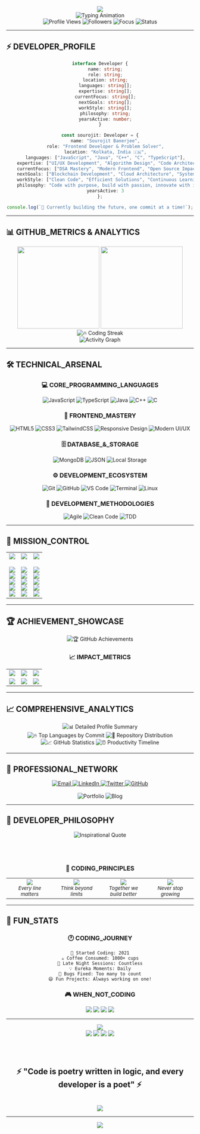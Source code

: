 <div align="center">
  <img src="https://capsule-render.vercel.app/api?type=waving&color=0:0a1928,25:1e2a3a,50:1a365d,75:2563eb,100:0a1928&height=220&section=header&text=SOUROJIT%20BANERJEE&fontSize=48&fontColor=f7fafc&animation=fadeIn&fontAlignY=35&stroke=1e293b&strokeWidth=1&desc=Crafting%20Digital%20Excellence&descSize=18&descAlignY=55&font=Poppins" />
</div>

<div align="center">
  <img src="https://readme-typing-svg.demolab.com?font=JetBrains+Mono&weight=700&size=28&duration=3500&pause=1000&color=1e40af&center=true&vCenter=true&multiline=true&width=700&height=120&lines=Frontend+Developer+%F0%9F%92%BB;Open+Source+Contributor+%F0%9F%8C%8D;Problem+Solver+%F0%9F%A7%A0;Code+Architect+%F0%9F%8F%97%EF%B8%8F;Innovation+Engineer+%E2%9A%A1" alt="Typing Animation" />
</div>

<div align="center">
  <img src="https://komarev.com/ghpvc/?username=sourojitbanerjee&style=for-the-badge&color=1e40af&labelColor=0f172a" alt="Profile Views" />
  <img src="https://img.shields.io/github/followers/sourojitbanerjee?style=for-the-badge&color=1d4ed8&labelColor=0f172a" alt="Followers" />
  <img src="https://img.shields.io/badge/Focus-Frontend%20Development-2563eb?style=for-the-badge&labelColor=0f172a" alt="Focus" />
  <img src="https://img.shields.io/badge/Status-Building%20Tomorrow-3b82f6?style=for-the-badge&labelColor=0f172a" alt="Status" />
</div>

---

## ⚡ DEVELOPER_PROFILE

<div align="center">

```typescript
interface Developer {
    name: string;
    role: string;
    location: string;
    languages: string[];
    expertise: string[];
    currentFocus: string[];
    nextGoals: string[];
    workStyle: string[];
    philosophy: string;
    yearsActive: number;
}

const sourojit: Developer = {
    name: "Sourojit Banerjee",
    role: "Frontend Developer & Problem Solver",
    location: "Kolkata, India 🇮🇳",
    languages: ["JavaScript", "Java", "C++", "C", "TypeScript"],
    expertise: ["UI/UX Development", "Algorithm Design", "Code Architecture"],
    currentFocus: ["DSA Mastery", "Modern Frontend", "Open Source Impact"],
    nextGoals: ["Blockchain Development", "Cloud Architecture", "System Design"],
    workStyle: ["Clean Code", "Efficient Solutions", "Continuous Learning"],
    philosophy: "Code with purpose, build with passion, innovate with impact",
    yearsActive: 3
};

console.log(`🚀 Currently building the future, one commit at a time!`);
```

</div>

---

## 📊 GITHUB_METRICS & ANALYTICS

<div align="center">
  <img height="220" src="https://github-readme-stats.vercel.app/api?username=sourojitbanerjee&show_icons=true&theme=dark&include_all_commits=true&count_private=true&hide_border=true&bg_color=0f172a&title_color=1e40af&icon_color=1d4ed8&text_color=e2e8f0&border_color=1e293b&custom_title=📈%20GitHub%20Performance"/>
  <img height="220" src="https://github-readme-stats.vercel.app/api/top-langs/?username=sourojitbanerjee&layout=compact&langs_count=8&theme=dark&hide_border=true&bg_color=0f172a&title_color=1e40af&text_color=e2e8f0&border_color=1e293b&custom_title=🔥%20Language%20Mastery"/>
</div>

<div align="center">
  <img src="https://github-readme-streak-stats.herokuapp.com/?user=sourojitbanerjee&theme=dark&hide_border=true&background=0f172a&stroke=1e40af&ring=1d4ed8&fire=2563eb&currStreakLabel=e2e8f0&sideNums=1e40af&currStreakNum=1d4ed8&dates=94a3b8&sideLabels=e2e8f0" alt="🔥 Coding Streak" />
</div>

<div align="center">
  <img src="https://github-readme-activity-graph.vercel.app/graph?username=sourojitbanerjee&custom_title=📊%20Contribution%20Timeline&hide_border=true&bg_color=0f172a&color=1e40af&line=1d4ed8&point=2563eb&area=true&area_color=1e3a8a" alt="Activity Graph" />
</div>

---

## 🛠️ TECHNICAL_ARSENAL

<div align="center">

### 💻 CORE_PROGRAMMING_LANGUAGES
![JavaScript](https://img.shields.io/badge/JavaScript-2b6cb0?style=for-the-badge&logo=javascript&logoColor=f7d794&labelColor=1a202c)
![TypeScript](https://img.shields.io/badge/TypeScript-3182ce?style=for-the-badge&logo=typescript&logoColor=f7fafc&labelColor=1a202c)
![Java](https://img.shields.io/badge/Java-4299e1?style=for-the-badge&logo=openjdk&logoColor=f7fafc&labelColor=1a202c)
![C++](https://img.shields.io/badge/C++-63b3ed?style=for-the-badge&logo=c%2B%2B&logoColor=f7fafc&labelColor=1a202c)
![C](https://img.shields.io/badge/C-90cdf4?style=for-the-badge&logo=c&logoColor=1a202c&labelColor=f7fafc)

### 🎨 FRONTEND_MASTERY
![HTML5](https://img.shields.io/badge/HTML5-2b6cb0?style=for-the-badge&logo=html5&logoColor=f6e05e&labelColor=1a202c)
![CSS3](https://img.shields.io/badge/CSS3-3182ce?style=for-the-badge&logo=css3&logoColor=9ae6b4&labelColor=1a202c)
![TailwindCSS](https://img.shields.io/badge/Tailwind_CSS-4299e1?style=for-the-badge&logo=tailwind-css&logoColor=f7fafc&labelColor=1a202c)
![Responsive Design](https://img.shields.io/badge/Responsive_Design-63b3ed?style=for-the-badge&logo=css3&logoColor=f7fafc&labelColor=1a202c)
![Modern UI/UX](https://img.shields.io/badge/Modern_UI/UX-90cdf4?style=for-the-badge&logo=figma&logoColor=1a202c&labelColor=f7fafc)

### 🗄️ DATABASE_&_STORAGE
![MongoDB](https://img.shields.io/badge/MongoDB-2b6cb0?style=for-the-badge&logo=mongodb&logoColor=68d391&labelColor=1a202c)
![JSON](https://img.shields.io/badge/JSON-3182ce?style=for-the-badge&logo=json&logoColor=f7d794&labelColor=1a202c)
![Local Storage](https://img.shields.io/badge/Browser_Storage-4299e1?style=for-the-badge&logo=google-chrome&logoColor=f7fafc&labelColor=1a202c)

### ⚙️ DEVELOPMENT_ECOSYSTEM
![Git](https://img.shields.io/badge/Git-2b6cb0?style=for-the-badge&logo=git&logoColor=fc8181&labelColor=1a202c)
![GitHub](https://img.shields.io/badge/GitHub-3182ce?style=for-the-badge&logo=github&logoColor=f7fafc&labelColor=1a202c)
![VS Code](https://img.shields.io/badge/VS_Code-4299e1?style=for-the-badge&logo=visual%20studio%20code&logoColor=90cdf4&labelColor=1a202c)
![Terminal](https://img.shields.io/badge/Terminal-63b3ed?style=for-the-badge&logo=gnu-bash&logoColor=68d391&labelColor=1a202c)
![Linux](https://img.shields.io/badge/Linux-90cdf4?style=for-the-badge&logo=linux&logoColor=1a202c&labelColor=f7fafc)

### 🔧 DEVELOPMENT_METHODOLOGIES
![Agile](https://img.shields.io/badge/Agile_Development-2b6cb0?style=for-the-badge&logo=agile&logoColor=f7fafc&labelColor=1a202c)
![Clean Code](https://img.shields.io/badge/Clean_Code-3182ce?style=for-the-badge&logo=code&logoColor=f7fafc&labelColor=1a202c)
![TDD](https://img.shields.io/badge/Test_Driven_Development-4299e1?style=for-the-badge&logo=testing&logoColor=f7fafc&labelColor=1a202c)

</div>

---

## 🎯 MISSION_CONTROL

<div align="center">
  <table>
    <tr>
      <td align="center" width="33%">
        <img src="https://img.shields.io/badge/🚀_ACTIVE_PROJECTS-2b6cb0?style=for-the-badge&logoColor=f7fafc" />
        <br><br>
        <img src="https://img.shields.io/badge/🎨_Frontend_Innovation-f7fafc?style=flat-square&logoColor=2b6cb0&color=2b6cb0" />
        <br>
        <img src="https://img.shields.io/badge/🧠_Algorithm_Mastery-f7fafc?style=flat-square&logoColor=3182ce&color=3182ce" />
        <br>
        <img src="https://img.shields.io/badge/🌍_Open_Source_Impact-f7fafc?style=flat-square&logoColor=4299e1&color=4299e1" />
        <br>
        <img src="https://img.shields.io/badge/💡_Creative_Problem_Solving-f7fafc?style=flat-square&logoColor=63b3ed&color=63b3ed" />
        <br>
        <img src="https://img.shields.io/badge/📚_Knowledge_Sharing-f7fafc?style=flat-square&logoColor=90cdf4&color=90cdf4" />
      </td>
      <td align="center" width="33%">
        <img src="https://img.shields.io/badge/🎯_CURRENT_FOCUS-3182ce?style=for-the-badge&logoColor=f7fafc" />
        <br><br>
        <img src="https://img.shields.io/badge/⚡_Performance_Optimization-f7fafc?style=flat-square&logoColor=2b6cb0&color=2b6cb0" />
        <br>
        <img src="https://img.shields.io/badge/🔥_Modern_Web_Technologies-f7fafc?style=flat-square&logoColor=3182ce&color=3182ce" />
        <br>
        <img src="https://img.shields.io/badge/🛠️_Tool_Development-f7fafc?style=flat-square&logoColor=4299e1&color=4299e1" />
        <br>
        <img src="https://img.shields.io/badge/📱_Responsive_Design_Mastery-f7fafc?style=flat-square&logoColor=63b3ed&color=63b3ed" />
        <br>
        <img src="https://img.shields.io/badge/💻_Code_Architecture-f7fafc?style=flat-square&logoColor=90cdf4&color=90cdf4" />
      </td>
      <td align="center" width="33%">
        <img src="https://img.shields.io/badge/🌟_FUTURE_VISION-4299e1?style=for-the-badge&logoColor=f7fafc" />
        <br><br>
        <img src="https://img.shields.io/badge/⛓️_Blockchain_Innovation-f7fafc?style=flat-square&logoColor=2b6cb0&color=2b6cb0" />
        <br>
        <img src="https://img.shields.io/badge/☁️_Cloud_Architecture-f7fafc?style=flat-square&logoColor=3182ce&color=3182ce" />
        <br>
        <img src="https://img.shields.io/badge/🔧_API_Design_Excellence-f7fafc?style=flat-square&logoColor=4299e1&color=4299e1" />
        <br>
        <img src="https://img.shields.io/badge/🏗️_System_Design_Mastery-f7fafc?style=flat-square&logoColor=63b3ed&color=63b3ed" />
        <br>
        <img src="https://img.shields.io/badge/🤖_AI_Integration-f7fafc?style=flat-square&logoColor=90cdf4&color=90cdf4" />
      </td>
    </tr>
  </table>
</div>

---

## 🏆 ACHIEVEMENT_SHOWCASE

<div align="center">
  <img src="https://github-profile-trophy.vercel.app/?username=sourojitbanerjee&theme=blue_navy&no-frame=true&no-bg=true&margin-w=6&margin-h=6&row=2&column=4&title=Commit,Stars,Followers,Repositories,PullRequest,Issues,MultiLanguage,Experience" alt="🏆 GitHub Achievements" />
</div>

<div align="center">
  
### 📈 IMPACT_METRICS
  
<table>
<tr>
<td align="center">
<img src="https://img.shields.io/badge/💼_PROJECTS_COMPLETED-25+-2b6cb0?style=for-the-badge&logoColor=f7fafc" />
</td>
<td align="center">
<img src="https://img.shields.io/badge/🐛_BUGS_SQUASHED-100+-3182ce?style=for-the-badge&logoColor=f7fafc" />
</td>
<td align="center">
<img src="https://img.shields.io/badge/⭐_CONTRIBUTIONS-500+-4299e1?style=for-the-badge&logoColor=f7fafc" />
</td>
</tr>
<tr>
<td align="center">
<img src="https://img.shields.io/badge/🎯_PROBLEM_SOLVED-200+-63b3ed?style=for-the-badge&logoColor=1a202c" />
</td>
<td align="center">
<img src="https://img.shields.io/badge/🌟_CODE_REVIEWS-50+-90cdf4?style=for-the-badge&logoColor=1a202c" />
</td>
<td align="center">
<img src="https://img.shields.io/badge/🚀_DEPLOYMENTS-30+-bee3f8?style=for-the-badge&logoColor=1a202c" />
</td>
</tr>
</table>

</div>

---

## 📈 COMPREHENSIVE_ANALYTICS

<div align="center">
  <img src="https://github-profile-summary-cards.vercel.app/api/cards/profile-details?username=sourojitbanerjee&theme=blue_white&hide_border=true" alt="📊 Detailed Profile Summary" />
</div>

<div align="center">
  <img src="https://github-profile-summary-cards.vercel.app/api/cards/most-commit-language?username=sourojitbanerjee&theme=blue_white&hide_border=true" alt="🔥 Top Languages by Commit" />
  <img src="https://github-profile-summary-cards.vercel.app/api/cards/repos-per-language?username=sourojitbanerjee&theme=blue_white&hide_border=true" alt="📂 Repository Distribution" />
</div>

<div align="center">
  <img src="https://github-profile-summary-cards.vercel.app/api/cards/stats?username=sourojitbanerjee&theme=blue_white&hide_border=true" alt="📈 GitHub Statistics" />
  <img src="https://github-profile-summary-cards.vercel.app/api/cards/productive-time?username=sourojitbanerjee&theme=blue_white&hide_border=true&utc_offset=5.5" alt="⏰ Productivity Timeline" />
</div>

---

## 🤝 PROFESSIONAL_NETWORK

<div align="center">
  <a href="mailto:contact.glsouronline@gmail.com">
    <img src="https://img.shields.io/badge/📧_Gmail-2b6cb0?style=for-the-badge&logo=gmail&logoColor=f7fafc" alt="Email" />
  </a>
  <a href="https://www.linkedin.com/in/souroman/">
    <img src="https://img.shields.io/badge/💼_LinkedIn-3182ce?style=for-the-badge&logo=linkedin&logoColor=f7fafc" alt="LinkedIn" />
  </a>
  <a href="https://twitter.com/souro8anerjee">
    <img src="https://img.shields.io/badge/🐦_Twitter-4299e1?style=for-the-badge&logo=twitter&logoColor=f7fafc" alt="Twitter" />
  </a>
  <a href="https://github.com/sourojitbanerjee">
    <img src="https://img.shields.io/badge/💻_GitHub-63b3ed?style=for-the-badge&logo=github&logoColor=1a202c" alt="GitHub" />
  </a>
</div>

<div align="center">
  <br>
  <img src="https://img.shields.io/badge/🌐_PORTFOLIO-Coming_Soon-90cdf4?style=for-the-badge&logoColor=1a202c" alt="Portfolio" />
  <img src="https://img.shields.io/badge/📝_BLOG-Tech_Insights-bee3f8?style=for-the-badge&logoColor=1a202c" alt="Blog" />
</div>

---

## 💭 DEVELOPER_PHILOSOPHY

<div align="center">
  
  <img src="https://quotes-github-readme.vercel.app/api?type=horizontal&theme=blue_white&quote=Clean%20code%20always%20looks%20like%20it%20was%20written%20by%20someone%20who%20cares&author=Robert%20C.%20Martin" alt="Inspirational Quote" />
  
  <br><br>
  
  ### 🎨 **CODING_PRINCIPLES**
  
  <table>
  <tr>
  <td align="center" width="25%">
  <img src="https://img.shields.io/badge/🎯-PRECISION-2b6cb0?style=for-the-badge&logoColor=f7fafc" />
  <br><sub><i>Every line matters</i></sub>
  </td>
  <td align="center" width="25%">
  <img src="https://img.shields.io/badge/💡-INNOVATION-3182ce?style=for-the-badge&logoColor=f7fafc" />
  <br><sub><i>Think beyond limits</i></sub>
  </td>
  <td align="center" width="25%">
  <img src="https://img.shields.io/badge/🤝-COLLABORATION-4299e1?style=for-the-badge&logoColor=f7fafc" />
  <br><sub><i>Together we build better</i></sub>
  </td>
  <td align="center" width="25%">
  <img src="https://img.shields.io/badge/📚-LEARNING-63b3ed?style=for-the-badge&logoColor=f7fafc" />
  <br><sub><i>Never stop growing</i></sub>
  </td>
  </tr>
  </table>
  
</div>

---

## 🎉 FUN_STATS

<div align="center">

### 🕐 **CODING_JOURNEY**

```
📅 Started Coding: 2021
☕ Coffee Consumed: 1000+ cups
🌙 Late Night Sessions: Countless
💡 Eureka Moments: Daily
🐛 Bugs Fixed: Too many to count
😄 Fun Projects: Always working on one!
```

### 🎮 **WHEN_NOT_CODING**

<img src="https://img.shields.io/badge/🎵_Music-Inspiration_Fuel-2b6cb0?style=flat-square&logoColor=f7fafc" />
<img src="https://img.shields.io/badge/📚_Reading-Tech_Blogs-3182ce?style=flat-square&logoColor=f7fafc" />
<img src="https://img.shields.io/badge/🎯_Gaming-Strategy_Games-4299e1?style=flat-square&logoColor=f7fafc" />
<img src="https://img.shields.io/badge/🌱_Learning-New_Technologies-63b3ed?style=flat-square&logoColor=f7fafc" />

</div>

---

<div align="center">
  
  <img src="https://img.shields.io/badge/💻_CRAFTED_WITH-2b6cb0?style=for-the-badge&logoColor=f7fafc" />
  <br>
  <img src="https://img.shields.io/badge/❤️-PASSION-3182ce?style=for-the-badge&logoColor=f7fafc" />
  <img src="https://img.shields.io/badge/🎯-PRECISION-4299e1?style=for-the-badge&logoColor=f7fafc" />
  <img src="https://img.shields.io/badge/✨-INNOVATION-63b3ed?style=for-the-badge&logoColor=f7fafc" />
  <img src="https://img.shields.io/badge/🚀-DEDICATION-90cdf4?style=for-the-badge&logoColor=1a202c" />
  
  <br><br>
  
  <h2>⚡ "Code is poetry written in logic, and every developer is a poet" ⚡</h2>
  
  <br>
  
  <img src="https://img.shields.io/badge/⭐_IF_YOU_LIKE_MY_WORK-GIVE_A_STAR-f7d794?style=for-the-badge&logoColor=1a202c" />
  
</div>

---

<div align="center">
  <img src="https://capsule-render.vercel.app/api?type=waving&color=0:1e3a5f,25:2c5282,50:3182ce,75:63b3ed,100:1e3a5f&height=140&section=footer&animation=fadeIn&fontColor=f7fafc&fontSize=16&desc=Thank%20you%20for%20visiting!%20Let's%20build%20something%20amazing%20together%20🚀&descAlignY=75" />
</div>
